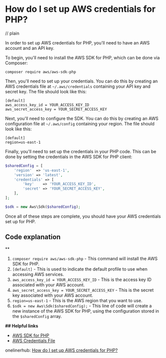 # How do I set up AWS credentials for PHP?
// plain

In order to set up AWS credentials for PHP, you'll need to have an AWS account and an API key.

To begin, you'll need to install the AWS SDK for PHP, which can be done via Composer:
```
composer require aws/aws-sdk-php
```

Then, you'll need to set up your credentials. You can do this by creating an AWS credentials file at `~/.aws/credentials` containing your API key and secret key. The file should look like this:
```
[default]
aws_access_key_id = YOUR_ACCESS_KEY_ID
aws_secret_access_key = YOUR_SECRET_ACCESS_KEY
```

Next, you'll need to configure the SDK. You can do this by creating an AWS configuration file at `~/.aws/config` containing your region. The file should look like this:
```
[default]
region=us-east-1
```

Finally, you'll need to set up the credentials in your PHP code. This can be done by setting the credentials in the AWS SDK for PHP client:
```php
$sharedConfig = [
    'region'  => 'us-east-1',
    'version' => 'latest',
    'credentials' => [
        'key'    => 'YOUR_ACCESS_KEY_ID',
        'secret' => 'YOUR_SECRET_ACCESS_KEY',
    ],
];

$sdk = new Aws\Sdk($sharedConfig);
```

Once all of these steps are complete, you should have your AWS credentials set up for PHP.

## Code explanation
**

1. `composer require aws/aws-sdk-php` - This command will install the AWS SDK for PHP.
2. `[default]` - This is used to indicate the default profile to use when accessing AWS services.
3. `aws_access_key_id = YOUR_ACCESS_KEY_ID` - This is the access key ID associated with your AWS account.
4. `aws_secret_access_key = YOUR_SECRET_ACCESS_KEY` - This is the secret key associated with your AWS account.
5. `region=us-east-1` - This is the AWS region that you want to use.
6. `$sdk = new Aws\Sdk($sharedConfig);` - This line of code will create a new instance of the AWS SDK for PHP, using the configuration stored in the `$sharedConfig` array.

**## Helpful links**

- [AWS SDK for PHP](https://docs.aws.amazon.com/aws-sdk-php/v3/guide/getting-started/basic-usage.html)
- [AWS Credentials File](https://docs.aws.amazon.com/cli/latest/userguide/cli-configure-files.html)

onelinerhub: [How do I set up AWS credentials for PHP?](https://onelinerhub.com/php-aws/how-do-i-set-up-aws-credentials-for-php)